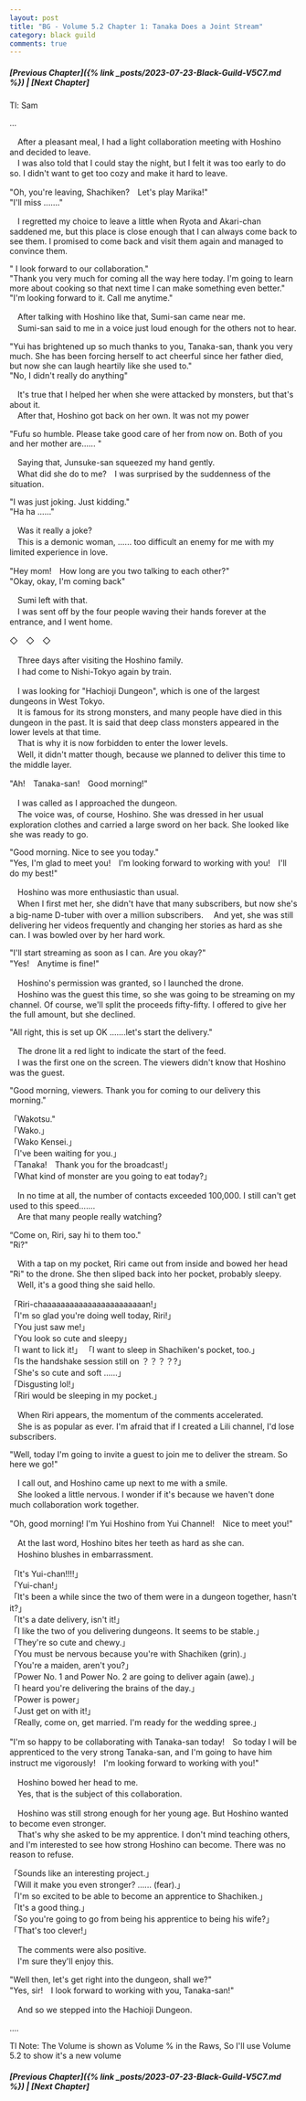 ```yaml
---
layout: post
title: "BG - Volume 5.2 Chapter 1: Tanaka Does a Joint Stream"
category: black guild
comments: true
---
```


##### [Previous Chapter]({% link _posts/2023-07-23-Black-Guild-V5C7.md %}) \| [Next Chapter]
 

 Tl: Sam

…


　After a pleasant meal, I had a light collaboration meeting with Hoshino and decided to leave.   
　I was also told that I could stay the night, but I felt it was too early to do so. I didn't want to get too cozy and make it hard to leave.
<!--more-->

"Oh, you're leaving, Shachiken?　Let's play Marika!"   
"I'll miss ......."

　I regretted my choice to leave a little when Ryota and Akari-chan saddened me, but this place is close enough that I can always come back to see them. I promised to come back and visit them again and managed to convince them.

" I look forward to our collaboration."   
"Thank you very much for coming all the way here today. I'm going to learn more about cooking so that next time I can make something even better."   
"I'm looking forward to it. Call me anytime."

　After talking with Hoshino like that, Sumi-san came near me.   
　Sumi-san said to me in a voice just loud enough for the others not to hear.

"Yui has brightened up so much thanks to you, Tanaka-san, thank you very much. She has been forcing herself to act cheerful since her father died, but now she can laugh heartily like she used to."   
"No, I didn't really do anything"

　It's true that I helped her when she were attacked by monsters, but that's about it.   
　After that, Hoshino got back on her own. It was not my power 

"Fufu so humble. Please take good care of her from now on. Both of you and her mother are...... "

　Saying that, Junsuke-san squeezed my hand gently.   
　What did she do to me?　I was surprised by the suddenness of the situation.

"I was just joking. Just kidding."   
"Ha ha ......"

　Was it really a joke?   
　This is a demonic woman, ...... too difficult an enemy for me with my limited experience in love.

"Hey mom!　How long are you two talking to each other?"   
"Okay, okay, I'm coming back"

　Sumi left with that.   
　I was sent off by the four people waving their hands forever at the entrance, and I went home.

◇　◇　◇ 

　Three days after visiting the Hoshino family.   
　I had come to Nishi-Tokyo again by train.

　I was looking for "Hachioji Dungeon", which is one of the largest dungeons in West Tokyo.   
　It is famous for its strong monsters, and many people have died in this dungeon in the past. It is said that deep class monsters appeared in the lower levels at that time.   
　That is why it is now forbidden to enter the lower levels.     
　Well, it didn't matter though, because we planned to deliver this time to the middle layer.

"Ah!　Tanaka-san!　Good morning!"

　I was called as I approached the dungeon.   
　The voice was, of course, Hoshino. She was dressed in her usual exploration clothes and carried a large sword on her back. She looked like she was ready to go.

"Good morning. Nice to see you today."   
"Yes, I'm glad to meet you!　I'm looking forward to working with you!　I'll do my best!"

　Hoshino was more enthusiastic than usual.   
　When I first met her, she didn't have that many subscribers, but now she's a big-name D-tuber with over a million subscribers.
　And yet, she was still delivering her videos frequently and changing her stories as hard as she can. I was bowled over by her hard work.

"I'll start streaming as soon as I can. Are you okay?"   
"Yes!　Anytime is fine!"

　Hoshino's permission was granted, so I launched the drone.   
　Hoshino was the guest this time, so she was going to be streaming on my channel. Of course, we'll split the proceeds fifty-fifty. I offered to give her the full amount, but she declined.

"All right, this is set up OK .......let's start the delivery."

　The drone lit a red light to indicate the start of the feed.   
　I was the first one on the screen. The viewers didn't know that Hoshino was the guest.

"Good morning, viewers. Thank you for coming to our delivery this morning."

「Wakotsu."   
「Wako.」   
「Wako Kensei.」   
「I've been waiting for you.」   
「Tanaka!　Thank you for the broadcast!」   
「What kind of monster are you going to eat today?」

　In no time at all, the number of contacts exceeded 100,000. I still can't get used to this speed.......   
　Are that many people really watching?

“Come on, Riri, say hi to them too."   
"Ri?"

　With a tap on my pocket, Riri came out from inside and bowed her head "Ri" to the drone. She then sliped back into her pocket, probably sleepy.   
　Well, it's a good thing she said hello.

「Riri-chaaaaaaaaaaaaaaaaaaaaaaan!」   
「I'm so glad you're doing well today, Riri!」   
「You just saw me!」   
「You look so cute and sleepy」   
「I want to lick it!」
「I want to sleep in Shachiken's pocket, too.」   
「Is the handshake session still on ？？？？?」   
「She's so cute and soft ......」   
「Disgusting lol!」  
「Riri would be sleeping in my pocket.」

　When Riri appears, the momentum of the comments accelerated.   
　She is as popular as ever. I'm afraid that if I created a Lili channel, I'd lose subscribers.

"Well, today I'm going to invite a guest to join me to deliver the stream. So here we go!"

　I call out, and Hoshino came up next to me with a smile.   
　She looked a little nervous. I wonder if it's because we haven't done much collaboration work together.

"Oh, good morning! I'm Yui Hoshino from Yui Channel!　Nice to meet you!"

　At the last word, Hoshino bites her teeth as hard as she can.   
　Hoshino blushes in embarrassment.

「It's Yui-chan!!!!」   
「Yui-chan!」   
「It's been a while since the two of them were in a dungeon together, hasn't it?」   
「It's a date delivery, isn't it!」   
「I like the two of you delivering dungeons. It seems to be stable.」   
「They're so cute and chewy.」   
「You must be nervous because you're with Shachiken (grin).」   
「You're a maiden, aren't you?」   
「Power No. 1 and Power No. 2 are going to deliver again (awe).」   
「I heard you're delivering the brains of the day.」   
「Power is power」   
「Just get on with it!」   
「Really, come on, get married. I'm ready for the wedding spree.」   

"I'm so happy to be collaborating with Tanaka-san today!　So today I will be apprenticed to the very strong Tanaka-san, and I'm going to have him instruct me vigorously!　I'm looking forward to working with you!"

　Hoshino bowed her head to me.   
　Yes, that is the subject of this collaboration.

　Hoshino was still strong enough for her young age. But Hoshino wanted to become even stronger.   
　That's why she asked to be my apprentice. I don't mind teaching others, and I'm interested to see how strong Hoshino can become. There was no reason to refuse.

「Sounds like an interesting project.」   
「Will it make you even stronger? ...... (fear).」   
「I'm so excited to be able to become an apprentice to Shachiken.」   
「It's a good thing.」   
「So you're going to go from being his apprentice to being his wife?」   
「That's too clever!」   

　The comments were also positive.   
　I'm sure they'll enjoy this.

"Well then, let's get right into the dungeon, shall we?"   
"Yes, sir!　I look forward to working with you, Tanaka-san!"

　And so we stepped into the Hachioji Dungeon.


....


Tl Note: The Volume is shown as Volume % in the Raws, So I'll use Volume 5.2 to show it's a new volume

##### [Previous Chapter]({% link _posts/2023-07-23-Black-Guild-V5C7.md %}) \| [Next Chapter]